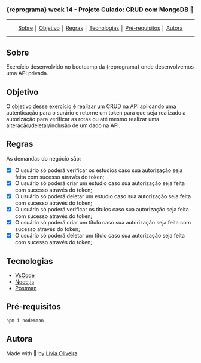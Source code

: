 ### {reprograma} week 14 - Projeto Guiado: CRUD com MongoDB :rocket: 
---
<p align = "center">
<a align href = "#Sobre">Sobre</a> │
<a align href = "#Objetivo">Objetivo</a> │
<a align href = "#Regras">Regras</a> │
<a align href = "#Tecnologias">Tecnologias</a> │
<a align href = "#Pré-requisitos">Pré-requisitos</a> │
<a align href = "#Autora">Autora</a>
</p>

---

## Sobre
<p>Exercício desenvolvido no bootcamp da {reprograma} onde desenvolvemos uma API privada.</p>

## Objetivo
<p>O objetivo desse exercício é realizar um CRUD na API aplicando uma autenticação para o surário e retorne um token para que seja realizado a autorização para verificar as rotas ou até mesmo realizar uma alteração/deletar/inclusão de um dado na API.</p>

## Regras
<p>As demandas do negócio são:

- [x] O usuário só poderá verificar os estudios caso sua autorização seja feita com sucesso através do token;
- [x] O usuário só poderá criar um estúdio caso sua autorização seja feita com sucesso através do token;
- [x] O usuário só poderá deletar um estudio caso sua autorização seja feita com sucesso através do token;
- [x] O usuário só poderá verificar os títulos caso sua autorização seja feita com sucesso através do token;
- [x] O usuário só poderá criar um título caso sua autorização seja feita com sucesso através do token;
- [x] O usuário só poderá deletar um título caso sua autorização seja feita com sucesso através do token;

## Tecnologias
- [VsCode](https://code.visualstudio.com/download)
- [Node.js](https://nodejs.org/en/download/)
- [Postman](https://www.postman.com/downloads/)

## Pré-requisitos

    npm i nodemoon

## Autora
Made with :purple_heart: by [Lívia Oliveira](https://www.linkedin.com/in/lívia-de-oliveira-almeida/)
